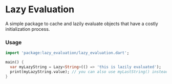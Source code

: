 # Lazy Evaluation
A simple package to cache and lazily evaluate objects that have a costly initialization process. 

### Usage

```dart
import 'package:lazy_evaluation/lazy_evaluation.dart';

main() {
  var myLazyString = Lazy<String>(() => 'this is lazily evaluated');
  print(myLazyString.value); // you can also use myLastString() instead of myLastString.value
}
```
